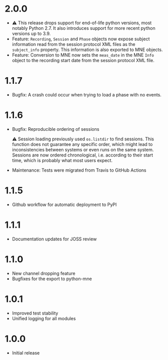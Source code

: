 # 2.0.0

* ⚠️  This release drops support for end-of-life python versions, most notably Python 2.7. It also
  introduces support for more recent python versions up to 3.9.
* Feature: `Recording`, `Session` and `Phase` objects now expose subject information read from the
  session protocol XML files as the `subject_info` property. This information is also exported to
  MNE objects.
* Feature: Conversion to MNE now sets the `meas_date` in the MNE `Info` object to the recording
  start date from the session protocol XML file.

# 1.1.7

* Bugfix: A crash could occur when trying to load a phase with no events.

# 1.1.6

* Bugfix: Reproducible ordering of sessions

  ⚠️  Session loading previously used `os.listdir` to find sessions. This function does not guarantee
  any specific order, which might lead to inconsistencies between systems or even runs on the same
  system. Sessions are now ordered chronological, i.e. according to their start time, which is
  probably what most users expect.

* Maintenance: Tests were migrated from Travis to GitHub Actions

# 1.1.5

* Github workflow for automatic deployment to PyPI

# 1.1.1

* Documentation updates for JOSS review

# 1.1.0

* New channel dropping feature
* Bugfixes for the export to python-mne

# 1.0.1

* Improved test stability
* Unified logging for all modules

# 1.0.0

* Initial release
